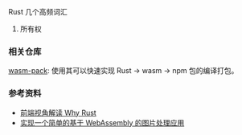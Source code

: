 <!--
abbrlink: k1q2fiqi
-->

Rust 几个高频词汇

1. 所有权

### 相关仓库

[wasm-pack](https://rustwasm.github.io/wasm-pack/): 使用其可以快速实现 Rust -> wasm -> npm 包的编译打包。

### 参考资料

* [前端视角解读 Why Rust](https://mp.weixin.qq.com/s/ePddAbrIIsSepCadH_ZTPw)
* [实现一个简单的基于 WebAssembly 的图片处理应用](https://juejin.cn/post/6844904205417709581)
